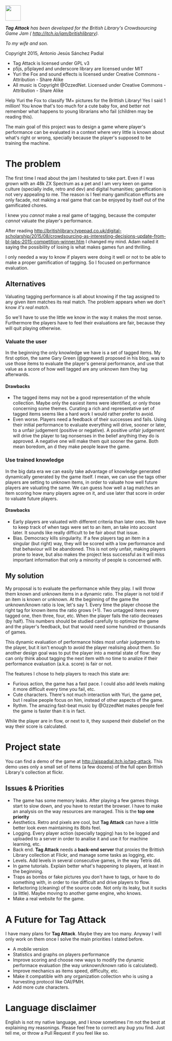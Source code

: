<img src="http://piskel-imgstore-b.appspot.com/img/22e5ac80-4927-11e5-9b68-616540b32d18.gif" width="48px"/>

***Tag Attack*** *has been developed for the British Library's Crowdsourcing Game Jam (
http://itch.io/jam/britishlibrary).*  

*To my wife and son.*

Copyright 2015, Antonio Jesús Sánchez Padial 
* Tag Attack is licensed under GPL v3  
* p5js, p5played and underscore library are licensed under MIT  
* Yuri the Fox and sound effects is licensed under Creative Commons - Attribution - Share Alike  
* All music is Copyright @OzzedNet. Licensed under Creative Commons - Attribution - Share Alike

Help Yuri the Fox to classify 1M+ pictures for the Brittish Library! Yes I said 1 million! You know that's too much for a cute baby fox, and better not remember what happens to young librarians who fail (children may be reading this).

The main goal of this project was to design a game where player's performance can be evaluated in a context where very little is known about what's right or wrong, specially because the player's supposed to be training the machine.

# The problem

The first time I read about the jam I hesitated to take part. Even if
I was grown with an 48k ZX Spectrum as a pet and I am very keen on game culture (specially indie, retro and dev) and digital humanities; gamification is not very appealing to me. The reason is I feel many gamification efforts are only facade, not making a real game that can be enjoyed by itself out of the gamificated chores.

I knew you *cannot* make a real game of tagging, because the computer *cannot* valuate the player's performance.

After reading http://britishlibrary.typepad.co.uk/digital-scholarship/2015/08/crowdsourcing-as-interesting-decisions-update-from-bl-labs-2015-competition-winner.htm l changed my mind. Adam nailed it saying the possibility of losing is what makes games fun and thrilling.

I only needed a way to know if players were doing it well or not to be able to make a proper gamification of tagging. So I focused on performance evaluation.

## Alternatives

Valuating tagging performance is all about knowing if the tag assigned to any given item matches its real match. The problem appears when we don't know *it's real match*.

So we'll have to use the little we know in the way it makes the most sense. Furthermore the players have to feel their evaluations are fair, because they will quit playing otherwise.

### Valuate the user
In the beginning the only knowledge we have is a set of tagged items. My first option, the same Gary Green (@ggnewed) proposed in his blog, was to use those items to evaluate the player's general performance, and use that value as a score of how well tagged are any unknown item they tag afterwards.

#### Drawbacks  
* The tagged items may not be a good representation of the whole collection. Maybe only the easiest items were identified, or only those concerning some themes. Curating a rich and representative set of tagged items seems like a hard work I would rather prefer to avoid.
* Even worse. Players need a feedback of their successes and fails. Using their initial performance to evaluate everything will drive, sooner or later, to a unfair judgement (positive or negative). A positive unfair judgement will drive the player to tag nonsenses in the belief anything they do is approved. A negative one will make them quit sooner the game. Both mean boredom, an d they make people leave the game.

### Use trained knowledge
In the big data era we can easily take advantage of knowledge generated dynamically generated by the game itself. I mean, we can use the tags other players are setting to unknown items, in order to valuate how well future players are valuating the same. We can guess how well a tag matches an item scoring how many players agree on it, and use later that score in order to valuate future players.

#### Drawbacks
* Early players are valuated with different criteria than later ones. We have to keep track of when tags were set to an item, an take into account later. It sounds like really difficult to be fair about that issue.
* Bias. Democracy kills singularity. If a few players tag an item in a singular (but right) way, they will be scored with a low performance and that behaviour will be abandoned. This is not only unfair, making players prone to leave, but also makes the project less successful as it will miss important information that only a minority of people is concerned with.

## My solution

My proposal is to evaluate the performance while they play. I will throw them known and unknown items in a dynamic ratio. The player is not told if an item is known or unknown. At the beginning of the game the unknown/known ratio is low, let's say 1. Every time the player choose the right tag for known items the ratio grows (+1). Two untagged items every tagged one, then three, four, etc. When the player fails the ratio decreases (by half). This numbers should be studied carefully to optimize the game and the player's feedback, but that would need some hundred or thousands of games.

This dynamic evaluation of performance hides most unfair judgements to the player, but it isn't enough to avoid the player realising about them. So another design goal was to put the player into a mental state of flow: they can only think about tagging the next item with no time to analize if their performance evaluation (a.k.a. score) is fair or not.

The features I chose to help players to reach this state are:
* Furious action, the game has a fast pace. I could also add levels making it more difficult every time you fail, etc.
* Cute characters. There's not much interaction with Yuri, the game pet, but I realise people focus on him, instead of other aspects of the game.
* Rythm. The amazing fast-beat music by @OzzedNet makes people feel the game is faster than it is in fact.

While the player are in flow, or next to it, they suspend their disbelief on the way their score is calculated.

# Project state
You can find a demo of the game at http://ajspadial.itch.io/tag-attack. This demo uses only a small set of items (a few dozens) of the full open Brittish Library's collection at flickr.

## Issues & Priorities

* The game has some memory leaks. After playing a few games things start to slow down, and you have to restart the browser. I have to make an analysis on the way resources are managed. This is the **top one priority**
* Aesthetics. Retro and pixels are cool, but **Tag Attack** can have a little better look even maintaining its 8bits feel.
* Logging. Every player action (specially tagging) has to be logged and uploaded to a server in order to analise it and use it for machine learning, etc.
* Back end. **Tag Attack** needs a **back-end server** that proxies the Brittish Library collection at Flickr, and manage some tasks as logging, etc.
* Levels. Add levels in several consecutive games, in the way Tetris did.
* In game tutorials. Explain better what's happening to players, at least in the beginning.
* Traps as bombs or fake pictures you don't have to tags, or have to do something with, in order to rise difficult and drive players to flow.
* Refactoring (cleaning) of the source code. Not only its leaky, but it sucks (a little). Maybe moving to another game engine, who knows.
* Make a real website for the game.

# A Future for Tag Attack
I have many plans for **Tag Attack**. Maybe they are too many. Anyway I will only work on them once I solve the main priorities I stated before.

* A mobile version
* Statistics and graphs on players performance
* Improve scoring and choose new ways to modify the dynamic performace evaluation (the way unknown/known ratio is calculated).
* Improve mechanics as items speed, difficulty, etc.
* Make it compatible with any organization collection who is using a harvesting protocol like OAI/PMH.
* Add more cute characters.

# Language disclaimer
English is not my native language, and I know sometimes I'm not the best at explaining my reasonings. Please feel free to correct any *bug* you find. Just tell me, or throw a Pull Request if you feel like so.
